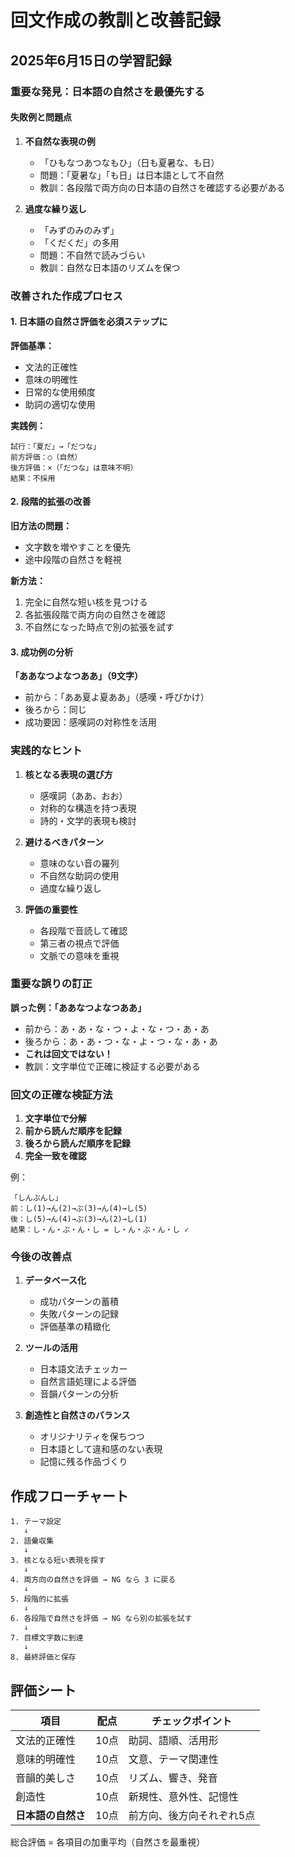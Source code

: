 # 回文作成の教訓と改善記録

## 2025年6月15日の学習記録

### 重要な発見：日本語の自然さを最優先する

#### 失敗例と問題点

1. **不自然な表現の例**
   - 「ひもなつあつなもひ」（日も夏暑な、も日）
   - 問題：「夏暑な」「も日」は日本語として不自然
   - 教訓：各段階で両方向の日本語の自然さを確認する必要がある

2. **過度な繰り返し**
   - 「みずのみのみず」
   - 「くだくだ」の多用
   - 問題：不自然で読みづらい
   - 教訓：自然な日本語のリズムを保つ

### 改善された作成プロセス

#### 1. 日本語の自然さ評価を必須ステップに

**評価基準：**
- 文法的正確性
- 意味の明確性
- 日常的な使用頻度
- 助詞の適切な使用

**実践例：**
```
試行：「夏だ」→「だつな」
前方評価：○（自然）
後方評価：×（「だつな」は意味不明）
結果：不採用
```

#### 2. 段階的拡張の改善

**旧方法の問題：**
- 文字数を増やすことを優先
- 途中段階の自然さを軽視

**新方法：**
1. 完全に自然な短い核を見つける
2. 各拡張段階で両方向の自然さを確認
3. 不自然になった時点で別の拡張を試す

#### 3. 成功例の分析

**「ああなつよなつああ」（9文字）**
- 前から：「ああ夏よ夏ああ」（感嘆・呼びかけ）
- 後ろから：同じ
- 成功要因：感嘆詞の対称性を活用

### 実践的なヒント

1. **核となる表現の選び方**
   - 感嘆詞（ああ、おお）
   - 対称的な構造を持つ表現
   - 詩的・文学的表現も検討

2. **避けるべきパターン**
   - 意味のない音の羅列
   - 不自然な助詞の使用
   - 過度な繰り返し

3. **評価の重要性**
   - 各段階で音読して確認
   - 第三者の視点で評価
   - 文脈での意味を重視

### 重要な誤りの訂正

**誤った例：「ああなつよなつああ」**
- 前から：あ・あ・な・つ・よ・な・つ・あ・あ
- 後ろから：あ・あ・つ・な・よ・つ・な・あ・あ
- **これは回文ではない！**
- 教訓：文字単位で正確に検証する必要がある

### 回文の正確な検証方法

1. **文字単位で分解**
2. **前から読んだ順序を記録**
3. **後ろから読んだ順序を記録**
4. **完全一致を確認**

例：
```
「しんぶんし」
前：し(1)→ん(2)→ぶ(3)→ん(4)→し(5)
後：し(5)→ん(4)→ぶ(3)→ん(2)→し(1)
結果：し・ん・ぶ・ん・し = し・ん・ぶ・ん・し ✓
```

### 今後の改善点

1. **データベース化**
   - 成功パターンの蓄積
   - 失敗パターンの記録
   - 評価基準の精緻化

2. **ツールの活用**
   - 日本語文法チェッカー
   - 自然言語処理による評価
   - 音韻パターンの分析

3. **創造性と自然さのバランス**
   - オリジナリティを保ちつつ
   - 日本語として違和感のない表現
   - 記憶に残る作品づくり

## 作成フローチャート

```
1. テーマ設定
   ↓
2. 語彙収集
   ↓
3. 核となる短い表現を探す
   ↓
4. 両方向の自然さを評価 → NG なら 3 に戻る
   ↓
5. 段階的に拡張
   ↓
6. 各段階で自然さを評価 → NG なら別の拡張を試す
   ↓
7. 目標文字数に到達
   ↓
8. 最終評価と保存
```

## 評価シート

| 項目 | 配点 | チェックポイント |
|------|------|-----------------|
| 文法的正確性 | 10点 | 助詞、語順、活用形 |
| 意味的明確性 | 10点 | 文意、テーマ関連性 |
| 音韻的美しさ | 10点 | リズム、響き、発音 |
| 創造性 | 10点 | 新規性、意外性、記憶性 |
| **日本語の自然さ** | 10点 | 前方向、後方向それぞれ5点 |

総合評価 = 各項目の加重平均（自然さを最重視）
